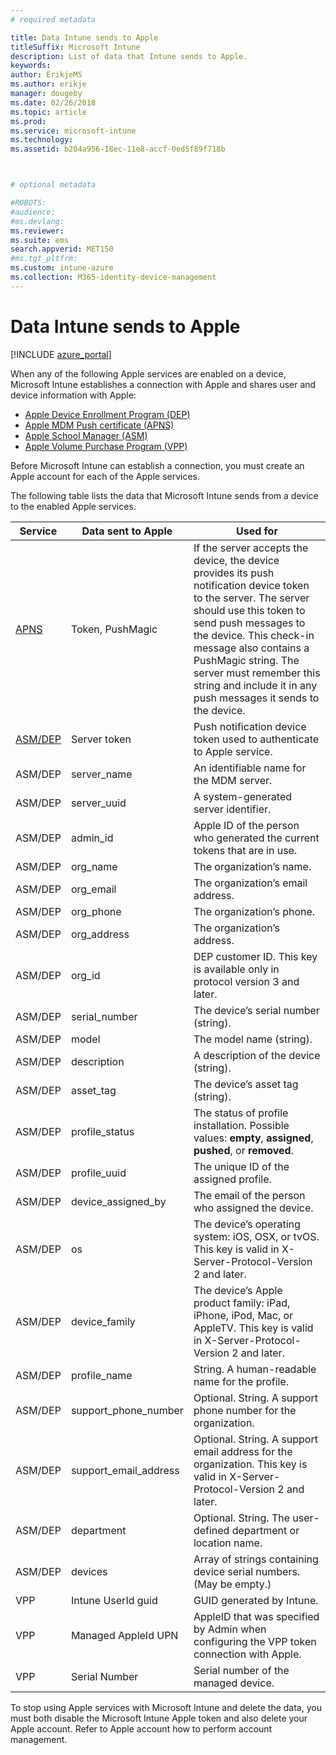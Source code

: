 ```yaml
---
# required metadata

title: Data Intune sends to Apple
titleSuffix: Microsoft Intune
description: List of data that Intune sends to Apple.
keywords:
author: ErikjeMS
ms.author: erikje
manager: dougeby
ms.date: 02/26/2018
ms.topic: article
ms.prod:
ms.service: microsoft-intune
ms.technology:
ms.assetid: b204a956-18ec-11e8-accf-0ed5f89f718b



# optional metadata

#ROBOTS:
#audience:
#ms.devlang:
ms.reviewer: 
ms.suite: ems
search.appverid: MET150
#ms.tgt_pltfrm:
ms.custom: intune-azure
ms.collection: M365-identity-device-management
---
```


# Data Intune sends to Apple

[!INCLUDE [azure_portal](./includes/azure_portal.md)]

When any of the following Apple services are enabled on a device, Microsoft Intune establishes a connection with Apple and shares user and device information with Apple: 

- [Apple Device Enrollment Program (DEP)](device-enrollment-program-enroll-ios.md)
- [Apple MDM Push certificate (APNS)](apple-mdm-push-certificate-get.md)
- [Apple School Manager (ASM)](https://docs.microsoft.com/schooldatasync/apple-school-manager-integration-with-intune-for-education-and-school-data-sync)
- [Apple Volume Purchase Program (VPP)](vpp-apps-ios.md)

Before Microsoft Intune can establish a connection, you must create an Apple account for each of the Apple services.

The following table lists the data that Microsoft Intune sends from a device to the enabled Apple services. 

| Service | Data sent to Apple | Used for |
|---|---| ---|
| [APNS](https://developer.apple.com/library/content/documentation/Miscellaneous/Reference/MobileDeviceManagementProtocolRef/3-MDM_Protocol/MDM_Protocol.html#//apple_ref/doc/uid/TP40017387-CH3-SW2) | Token, PushMagic | If the server accepts the device, the device provides its push notification device token to the server. The server should use this token to send push messages to the device. This check-in message also contains a PushMagic string. The server must remember this string and include it in any push messages it sends to the device. |
| [ASM/DEP](https://developer.apple.com/library/content/documentation/Miscellaneous/Reference/MobileDeviceManagementProtocolRef/3-MDM_Protocol/MDM_Protocol.html#//apple_ref/doc/uid/TP40017387-CH3-SW2) | Server token | Push notification device token used to authenticate to Apple service. |
| ASM/DEP | server_name | An identifiable name for the MDM server. |
| ASM/DEP | server_uuid | A system-generated server identifier. |
| ASM/DEP | admin_id | Apple ID of the person who generated the current tokens that are in use. |
| ASM/DEP | org_name | The organization’s name. |
| ASM/DEP | org_email | The organization’s email address. |
| ASM/DEP | org_phone | The organization’s phone. |
| ASM/DEP | org_address | The organization’s address. |
| ASM/DEP | org_id | DEP customer ID. This key is available only in protocol version 3 and later. |
| ASM/DEP | serial_number | The device’s serial number (string). |
| ASM/DEP | model | The model name (string). |
| ASM/DEP | description | A description of the device (string). |
| ASM/DEP | asset_tag | The device’s asset tag (string). |
| ASM/DEP | profile_status | The status of profile installation. Possible values: **empty**, **assigned**, **pushed**, or **removed**. |
| ASM/DEP | profile_uuid | The unique ID of the assigned profile. |
| ASM/DEP | device_assigned_by | The email of the person who assigned the device. |
| ASM/DEP | os | The device’s operating system: iOS, OSX, or tvOS. This key is valid in X-Server-Protocol-Version 2 and later. |
| ASM/DEP | device_family | The device’s Apple product family: iPad, iPhone, iPod, Mac, or AppleTV. This key is valid in X-Server-Protocol-Version 2 and later. |
| ASM/DEP | profile_name | String. A human-readable name for the profile. |
| ASM/DEP | support_phone_number | Optional. String. A support phone number for the organization. |
| ASM/DEP | support_email_address | Optional. String. A support email address for the organization. This key is valid in X-Server-Protocol-Version 2 and later. |
| ASM/DEP | department | Optional. String. The user-defined department or location name. |
| ASM/DEP | devices | Array of strings containing device serial numbers. (May be empty.) |
| VPP | Intune UserId guid | GUID generated by Intune. |
| VPP | Managed AppleId UPN | AppleID that was specified by Admin when configuring the VPP token connection with Apple. |
| VPP | Serial Number | Serial number of the managed device. |

To stop using Apple services with Microsoft Intune and delete the data, you must both disable the Microsoft Intune Apple token and also delete your Apple account. Refer to Apple account how to perform account management.


